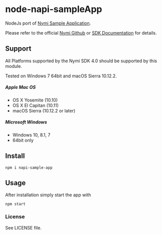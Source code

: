 # node-napi-sampleApp 
NodeJs port of [Nymi Sample Application](https://github.com/Nymi/SampleApps).

Please refer to the official [Nymi Github](https://github.com/Nymi/JSON-API) or [SDK Documentation](https://downloads.nymi.com/sdkDoc/latest/index.html) for details.
  
## Support
All Platforms supported by the Nymi SDK 4.0 should be supported by this module.

Tested on Windows 7 64bit and macOS Sierra 10.12.2.

##### Apple Mac OS
 - OS X Yosemite (10.10)
 - OS X El Capitan (10.11)
 - macOS Sierra (10.12.2 or later)
 
##### Microsoft Windows 
 - Windows 10, 8.1, 7 
 - 64bit only
  
## Install
```
npm i napi-sample-app
```

## Usage
After installation simply start the app with
```
npm start
```

### License

See LICENSE file.